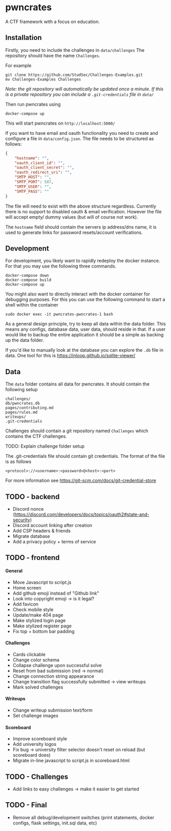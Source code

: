 # pwncrates
A CTF framework with a focus on education.


## Installation
Firstly, you need to include the challenges in `data/challenges`
The repository should have the name `Challenges`.

For example
```commandline
git clone https://github.com/StudSec/Challenges-Examples.git 
mv Challenges-Examples Challenges
```

*Note: the git repository will automatically be updated
once a minute. If this is a private repository you can include
a `.git-credentials` file in `data/`*

Then run pwncrates using
```commandline
docker-compose up
```
This will start pwncrates on `http://localhost:5000/`

If you want to have email and oauth functionality you need to create and configure a file in `data/config.json`.
The file needs to be structured as follows:
```json
{
    "hostname": "",
    "oauth_client_id": "",
    "oauth_client_secret": "",
    "oauth_redirect_uri": "",
    "SMTP_HOST": "",
    "SMTP_PORT": 587,
    "SMTP_USER": "",
    "SMTP_PASS": ""
}
```

The file will need to exist with the above structure regardless. Currently there is no support to disabled oauth & email
verification. However the file will accept empty/ dummy values (but will of course not work).

The `hostname` field should contain the servers ip address/dns name, it is used to generate links for password 
resets/account verifications.

## Development
For development, you likely want to rapidly redeploy the docker
instance. For that you may use the following three commands.
```commandline
docker-compose down
docker-compose build
docker-compose up
```

You might also want to directly interact with the docker container for
debugging purposes. For this you can use the following command to start a
shell within the container
```commandline
sudo docker exec -it pwncrates-pwncrates-1 bash
```

As a general design principle, try to keep all data within the data folder.
This means any configs, database data, user data, should reside in that. If 
a user would like to backup the entire application it should be a simple as
backing up the data folder.

If you'd like to manually look at the database you can explore the `.db` file
in data. One tool for this is https://inloop.github.io/sqlite-viewer/

## Data
The `data` folder contains all data for pwncrates. It should contain the
following setup
```commandline
challenges/
db/pwncrates.db
pages/contributing.md
pages/rules.md
writeups/
.git-credentials
```

Challenges should contain a git repository named `Challenges` which contains
the CTF challenges. 

TODO: Explain challenge folder setup

The .git-credentials file should contain git credentials. The format of
the file is as follows
```commandline
<protocol>://<username>:<password>@<host>:<port>
```
For more information see
https://git-scm.com/docs/git-credential-store

## TODO - backend
- Discord nonce (https://discord.com/developers/docs/topics/oauth2#state-and-security)
- Discord account linking after creation
- Add CSP headers & friends
- Migrate database
- Add a privacy policy + terms of service

## TODO - frontend
#### General
- Move Javascript to script.js
- Home screen
- Add github emoji instead of "Github link"
- Look into copyright emoji -> is it legal?
- Add favicon
- Check mobile style
- Update/make 404 page
- Make stylized login page
- Make stylized register page
- Fix top + bottom bar padding

#### Challenges
- Cards clickable
- Change color schema
- Collapse challenge upon successful solve
- Reset from bad submission (red -> normal)
- Change connection string appearance
- Change transition flag successfully submitted -> view writeups
- Mark solved challenges

#### Writeups
- Change writeup submission text/form
- Set challenge images

#### Scoreboard
- Improve scoreboard style
- Add university logos
- Fix bug -> university filter selector doesn't reset on reload (but scoreboard does)
- Migrate in-line javascript to script.js in scoreboard.html

## TODO - Challenges
- Add links to easy challenges -> make it easier to get started

## TODO - Final
- Remove all debug/development switches (print statements, docker configs, flask settings, init.sql data, etc)
